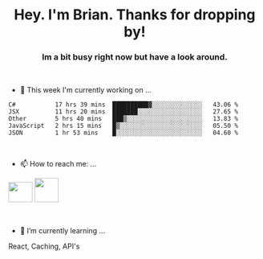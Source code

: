 <H1 align="center">Hey. I'm Brian. Thanks for dropping by!</H1>
<H3 align="center">Im a bit busy right now but have a look around.</H3>
<br/>

- 🔭 This week I'm currently working on ...
<!--START_SECTION:waka-->
```text
C#           17 hrs 39 mins  ██████████▓░░░░░░░░░░░░░░   43.06 % 
JSX          11 hrs 20 mins  ███████░░░░░░░░░░░░░░░░░░   27.65 % 
Other        5 hrs 40 mins   ███▒░░░░░░░░░░░░░░░░░░░░░   13.83 % 
JavaScript   2 hrs 15 mins   █▒░░░░░░░░░░░░░░░░░░░░░░░   05.50 % 
JSON         1 hr 53 mins    █░░░░░░░░░░░░░░░░░░░░░░░░   04.60 % 
```
<!--END_SECTION:waka-->
<br/>

- 📫 How to reach me: ...
<p>
  <a href="https://www.linkedin.com/in/brian-appleton/"><img width="48" height="40" src="https://github.com/appleton6509/appleton6509/blob/main/linkedin.png?raw=true"></a>
    <a href="https://github.com/appleton6509"><img width="48" height="48" src="https://github.com/appleton6509/appleton6509/blob/main/github.png?raw=true"></a>
</p>
<br/>

- 🌱 I’m currently learning ...
<p>
React, Caching, API's
</p>


<!--
**appleton6509/appleton6509** is a ✨ _special_ ✨ repository because its `README.md` (this file) appears on your GitHub profile.

Here are some ideas to get you started:


- 👯 I’m looking to collaborate on ...
- 🤔 I’m looking for help with ...
- 💬 Ask me about ...
- 😄 Pronouns: ...
- ⚡ Fun fact: ...
-->
